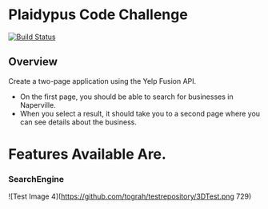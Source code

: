 # Plaidypus Code Challenge

[![Build Status](https://travis-ci.org/joemccann/dillinger.svg?branch=master)](https://travis-ci.org/joemccann/dillinger)

## Overview
Create a two-page application using the Yelp Fusion API.
  - On the first page, you should be able to search for businesses in Naperville.
  - When you select a result, it should take you to a second page where you can see details about the business.

#  Features Available Are.

  ### SearchEngine
  ![Test Image 4](https://github.com/tograh/testrepository/3DTest.png 729)